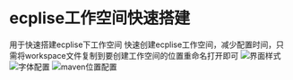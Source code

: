 # ecplise工作空间快速搭建
用于快速搭建ecplise下工作空间
快速创建ecplise工作空间，减少配置时间，只需将workspace文件复制到要创建工作空间的位置重命名打开即可
![界面样式](https://gitee.com/uploads/images/2018/0330/101734_2abf90d3_1013103.png "屏幕截图.png")
![字体配置](https://gitee.com/uploads/images/2018/0330/101826_7c694198_1013103.png "屏幕截图.png")
![maven位置配置](https://gitee.com/uploads/images/2018/0330/101907_c2666099_1013103.png "屏幕截图.png")